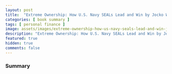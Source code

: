 ```yaml
---
layout: post
title:  "Extreme Ownership: How U.S. Navy SEALs Lead and Win by Jocko Willink and Leif Babin Book Summary"
categories: [ book summary ]
tags: [ personal finance ]
image: assets/images/extreme-ownership-how-us-navy-seals-lead-and-win-jocko-willink-leif-babin-book-summary.png
description: "Extreme Ownership: How U.S. Navy SEALs Lead and Win by Jocko Willink and Leif Babin Book Summary"
featured: true
hidden: true
comments: false
---
```




### Summary

